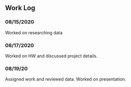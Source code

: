 ## Work Log

### 08/15/2020

Worked on researching data

### 08/17/2020

Worked on HW and discussed project details.

### 08/19/20

Assigned work and reviewed data. Worked on presentation.
